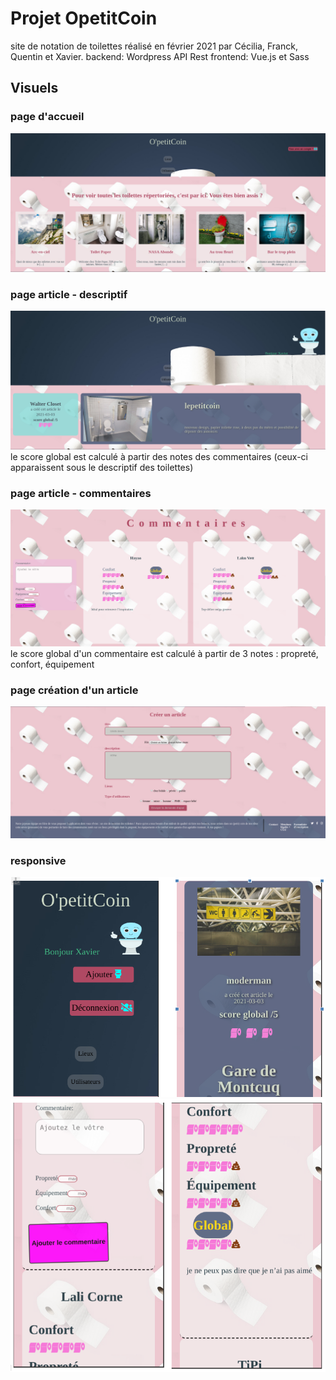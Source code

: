# Projet OpetitCoin
site de notation de toilettes réalisé en février 2021 par Cécilia, Franck, Quentin et Xavier.
backend: Wordpress API Rest
frontend: Vue.js et Sass

## Visuels
### page d'accueil
<img src="./OpetitCoin_home.png">

### page article - descriptif
<img src="./OpetitCoin_article.png">
le score global est calculé à partir des notes des commentaires (ceux-ci apparaissent sous le descriptif des toilettes)

### page article - commentaires
<img src="./OpetitCoin_article_commentaires.png">
le score global d'un commentaire est calculé à partir de 3 notes : propreté, confort, équipement

### page création d'un article
<img src="./OpetitCoin_creation_article.png">

### responsive
<img src="./OpetitCoin_mobile1.png">
<img src="./OpetitCoin_mobile2.png">
